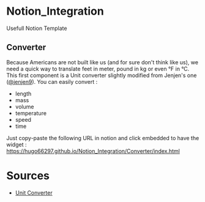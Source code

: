 # Notion_Integration
Usefull Notion Template


## Converter
Because Americans are not built like us (and for sure don't think like us),  we need a quick way to translate feet in meter, pound in kg or even °F in °C.
This first component is a Unit converter slightly modified from Jenjen's one ([@jenjen9](https://codepen.io/jenjen9)).
You can easily convert :
* length
* mass
* volume
* temperature
* speed
* time

Just copy-paste the following URL in notion and click embedded to have the widget :
https://hugo66297.github.io/Notion_Integration/Converter/index.html


# Sources

* [Unit Converter](https://codepen.io/jenjen9/pen/yLBNOKB)
